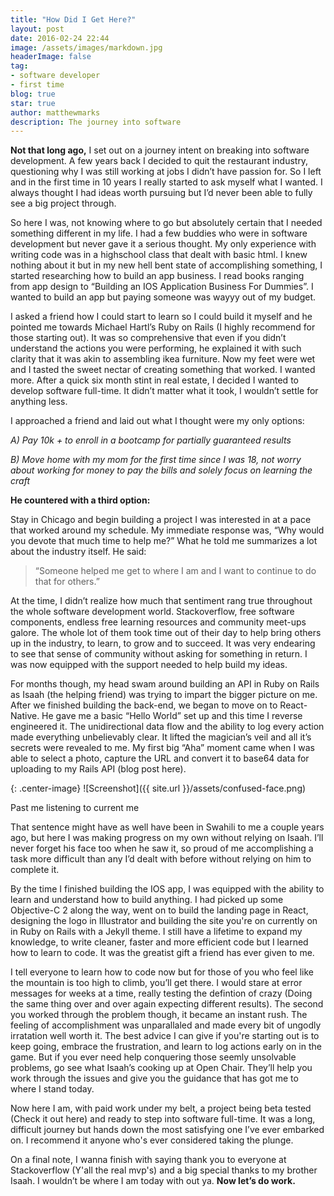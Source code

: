 ```yaml
---
title: "How Did I Get Here?"
layout: post
date: 2016-02-24 22:44
image: /assets/images/markdown.jpg
headerImage: false
tag:
- software developer
- first time
blog: true
star: true
author: matthewmarks
description: The journey into software
---
```



**Not that long ago,** I set out on a journey intent on breaking into software development.  A few years back I decided to quit the restaurant industry, questioning why I was still working at jobs I didn’t have passion for.  So I left and in the first time in 10 years I really started to ask myself what I wanted.  I always thought I had ideas worth pursuing but I’d never been able to fully see a big project through.

So here I was, not knowing where to go but absolutely certain that I needed something different in my life.  I  had a few buddies who were in software development but never gave it a serious thought.  My only experience with writing code was in a highschool class that dealt with basic html.  I knew nothing about it but  in my new hell bent state of accomplishing something, I started researching how to build an app business.  I read books ranging from app design to “Building an IOS Application Business For Dummies”.  I wanted to build an app but paying someone was wayyy out of my budget.

I asked a friend how I could start to learn so I could build it myself and he pointed me towards Michael Hartl’s Ruby on Rails (I highly recommend for those starting out).  It was so comprehensive that even if you didn’t understand the actions you were performing, he explained it with such clarity that it was akin to assembling ikea furniture.  Now my feet were wet and I tasted the sweet nectar of creating something that worked.  I wanted more.  After a quick six month stint in real estate, I decided I wanted to develop software full-time.  It didn’t matter what it took, I wouldn’t settle for anything less.

I approached a friend and laid out what I thought were my only options:

*A)  Pay 10k + to enroll in a bootcamp for partially guaranteed results*

*B)  Move home with my mom for the first time since I was 18, not worry about working for money to pay the bills and solely focus on learning the craft*

**He countered with a third option:**

Stay in Chicago and begin building a project I was interested in at a pace that worked around my schedule.  My immediate response was, “Why would you devote that much time to help me?”  What he told me summarizes a lot about the industry itself.  He said:  

>  “Someone helped me get to where I am and I want to continue to do that for others.”

At the time, I didn’t realize how much that sentiment rang true throughout the whole software development world.  Stackoverflow, free software components, endless free learning resources and community meet-ups galore.  The whole lot of them took time out of their day to help bring others up in the industry, to learn, to grow and to succeed.  It was very endearing to see that sense of community without asking for something in return.  I was now equipped with the support needed to help build my ideas.

For months though, my head swam around building an API in Ruby on Rails as Isaah (the helping friend) was trying to impart the bigger picture on me.  After we finished building the back-end, we began to move on to React-Native.  He gave me a basic “Hello World” set up and this time I reverse engineered it.  The unidirectional data flow and the ability to log every action made everything unbelievably clear.  It lifted the magician’s veil and all it’s secrets were revealed to me.  My first big “Aha” moment came when I was able to select a photo, capture the URL and convert it to base64 data for uploading to my Rails API (blog post here).

{: .center-image}
![Screenshot]({{ site.url }}/assets/confused-face.png)
<figcaption class="caption">Past me listening to current me</figcaption>  

That sentence might have as well have been in Swahili to me a couple years ago, but here I was making progress on my own without relying on Isaah.  I’ll never forget his face too when he saw it, so proud of me accomplishing a task more difficult than any I’d dealt with before without relying on him to complete it.  

By the time I finished building the IOS app, I was equipped with the ability to learn and understand how to build anything.  I had picked up some Objective-C 2 along the way, went on to build the landing page in React, designing the logo in Illustrator and building the site you're on currently on in Ruby on Rails with a Jekyll theme.  I still have a lifetime to expand my knowledge, to write cleaner, faster and more efficient code but I learned how to learn to code.  It was the greatist gift a friend has ever given to me.

I tell everyone to learn how to code now but for those of you who feel like the mountain is too high to climb, you’ll get there.   I would stare at error messages for weeks at a time, really testing the defintion of crazy (Doing the same thing over and over again expecting different results).  The second you worked through the problem though, it became an instant rush.  The feeling of accomplishment was unparallaled and made every bit of ungodly irratation well worth it. The best advice I can give if you're starting out is to keep going, embrace the frustration, and learn to log actions early on in the game.  But if you ever need help conquering those seemly unsolvable problems, go see what Isaah’s cooking up at Open Chair.  They’ll help you work through the issues and give you the guidance that has got me to where I stand today.  

Now here I am, with paid work under my belt, a project being beta tested (Check it out here) and ready to step into software full-time.  It was a long, difficult journey but hands down the most satisfying one I’ve ever embarked on.  I recommend it anyone who's ever considered taking the plunge.

On a final note, I wanna finish with saying thank you to everyone at Stackoverflow (Y'all the real mvp's) and a big special thanks to my brother Isaah.  I wouldn’t be where I am today with out ya.  **Now let’s do work.**
